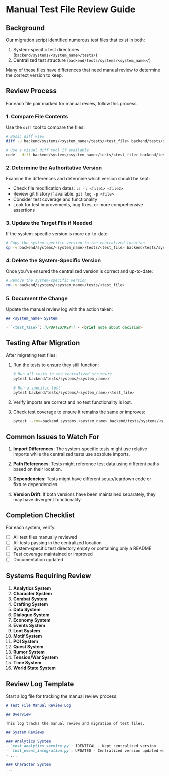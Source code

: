 # Manual Test File Review Guide

## Background

Our migration script identified numerous test files that exist in both:
1. System-specific test directories (`backend/systems/<system_name>/tests/`)
2. Centralized test structure (`backend/tests/systems/<system_name>/`)

Many of these files have differences that need manual review to determine the correct version to keep.

## Review Process

For each file pair marked for manual review, follow this process:

### 1. Compare File Contents

Use the `diff` tool to compare the files:

```bash
# Basic diff view
diff -u backend/systems/<system_name>/tests/<test_file> backend/tests/systems/<system_name>/<test_file>

# Use a visual diff tool if available
code --diff backend/systems/<system_name>/tests/<test_file> backend/tests/systems/<system_name>/<test_file>
```

### 2. Determine the Authoritative Version

Examine the differences and determine which version should be kept:

* Check file modification dates: `ls -l <file1> <file2>`
* Review git history if available: `git log -p <file>`
* Consider test coverage and functionality
* Look for test improvements, bug fixes, or more comprehensive assertions

### 3. Update the Target File if Needed

If the system-specific version is more up-to-date:

```bash
# Copy the system-specific version to the centralized location
cp -v backend/systems/<system_name>/tests/<test_file> backend/tests/systems/<system_name>/<test_file>
```

### 4. Delete the System-Specific Version

Once you've ensured the centralized version is correct and up-to-date:

```bash
# Remove the system-specific version
rm -v backend/systems/<system_name>/tests/<test_file>
```

### 5. Document the Change

Update the manual review log with the action taken:

```markdown
## <system_name> System

- `<test_file>`: [UPDATED/KEPT] - <brief note about decision>
```

## Testing After Migration

After migrating test files:

1. Run the tests to ensure they still function:
   ```bash
   # Run all tests in the centralized structure
   pytest backend/tests/systems/<system_name>/
   
   # Run a specific test
   pytest backend/tests/systems/<system_name>/<test_file>
   ```

2. Verify imports are correct and no test functionality is lost.

3. Check test coverage to ensure it remains the same or improves:
   ```bash
   pytest --cov=backend.systems.<system_name> backend/tests/systems/<system_name>/
   ```

## Common Issues to Watch For

1. **Import Differences**: The system-specific tests might use relative imports while the centralized tests use absolute imports.

2. **Path References**: Tests might reference test data using different paths based on their location.

3. **Dependencies**: Tests might have different setup/teardown code or fixture dependencies.

4. **Version Drift**: If both versions have been maintained separately, they may have divergent functionality.

## Completion Checklist

For each system, verify:

- [ ] All test files manually reviewed
- [ ] All tests passing in the centralized location
- [ ] System-specific test directory empty or containing only a README
- [ ] Test coverage maintained or improved
- [ ] Documentation updated

## Systems Requiring Review

1. **Analytics System**
2. **Character System**
3. **Combat System**
4. **Crafting System**
5. **Data System**
6. **Dialogue System**
7. **Economy System**
8. **Events System**
9. **Loot System**
10. **Motif System**
11. **POI System**
12. **Quest System**
13. **Rumor System**
14. **Tension/War System**
15. **Time System**
16. **World State System**

## Review Log Template

Start a log file for tracking the manual review process:

```markdown
# Test File Manual Review Log

## Overview

This log tracks the manual review and migration of test files.

## System Reviews

### Analytics System
- `test_analytics_service.py`: IDENTICAL - Kept centralized version
- `test_event_integration.py`: UPDATED - Centralized version updated with latest changes
- ...

### Character System
... 